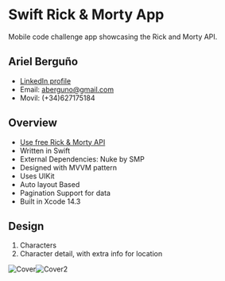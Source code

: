# Swift Rick & Morty App

Mobile code challenge app showcasing the Rick and Morty API.

## Ariel Berguño
- [LinkedIn profile](https://www.linkedin.com/in/aberguno/)
- Email: aberguno@gmail.com
- Movil: (+34)627175184
  
## Overview
- [Use free Rick & Morty API](https://rickandmortyapi.com/)
- Written in Swift
- External Dependencies: Nuke by SMP
- Designed with MVVM pattern
- Uses UIKit
- Auto layout Based
- Pagination Support for data
- Built in Xcode 14.3

## Design

1. Characters
2. Character detail, with extra info for location

![Cover](https://github.com/arielBerguno/codeChallenge/assets/84141805/288191c4-f794-43ca-8440-a8e009963d35)![Cover2](https://github.com/arielBerguno/codeChallenge/assets/84141805/9496d9fd-66f6-4f31-909c-d529444daf91)
